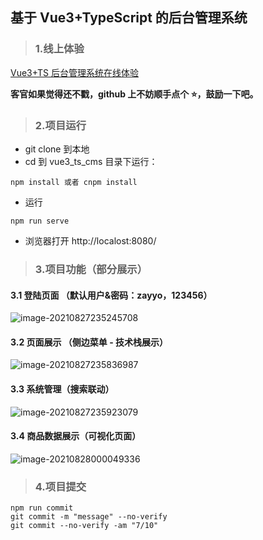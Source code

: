 ## 基于 Vue3+TypeScript 的后台管理系统

> ### 1.线上体验

[Vue3+TS 后台管理系统在线体验](http://cms..ltd)

**客官如果觉得还不戳，github 上不妨顺手点个 :star:，鼓励一下吧。**

> ### 2.项目运行

- git clone 到本地
- cd 到 vue3_ts_cms 目录下运行：

```
npm install 或者 cnpm install
```

- 运行

```
npm run serve
```

- 浏览器打开 http://localost:8080/

> ### 3.项目功能（部分展示）

#### 3.1 登陆页面 （默认用户&密码：zayyo，123456）

![image-20210827235245708](https://img-blog.csdnimg.cn/972393c864c74d1cb3f368ab88246dcc.png?x-oss-process=image/watermark,type_ZHJvaWRzYW5zZmFsbGJhY2s,shadow_50,text_Q1NETiBA5b-Y5b-Y56KO5paMYmlu,size_20,color_FFFFFF,t_70,g_se,x_16)

#### 3.2 页面展示 （侧边菜单 - 技术栈展示）

![image-20210827235836987](https://gitee.com/coderfzb/typora-imges/raw/master/project_images%20/image-20210827235836987.png)

#### 3.3 系统管理（搜索联动）

![image-20210827235923079](https://gitee.com/coderfzb/typora-imges/raw/master/project_images%20/image-20210827235923079.png)

#### 3.4 商品数据展示（可视化页面）

![image-20210828000049336](https://gitee.com/coderfzb/typora-imges/raw/master/project_images%20/image-20210828000049336.png)

> ### 4.项目提交

```
npm run commit
git commit -m "message" --no-verify
git commit --no-verify -am "7/10"
```
